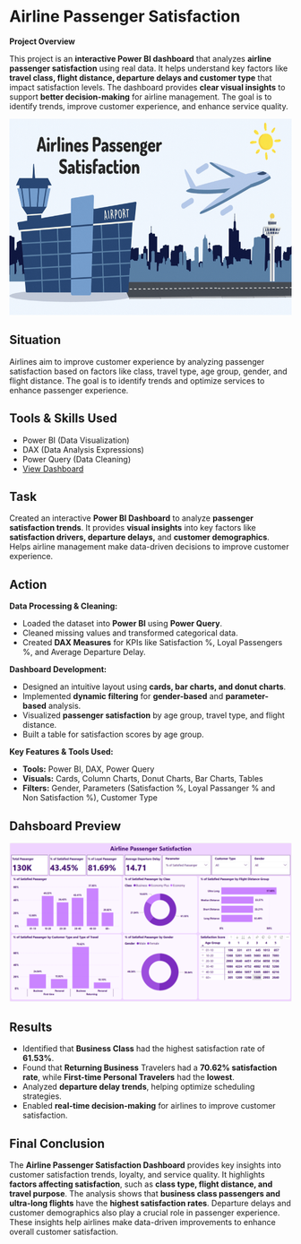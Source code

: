 # Airline Passenger Satisfaction

**Project Overview**

This project is an **interactive Power BI dashboard** that analyzes **airline passenger satisfaction** using real data. It helps understand key factors like **travel class, flight distance, departure delays and customer type** that impact satisfaction levels. The dashboard provides **clear visual insights** to support **better decision-making** for airline management. The goal is to identify trends, improve customer experience, and enhance service quality.

<img src="https://github.com/bhaskarkumar222/Airline-Passenger-Satisfaction/blob/bd7cd8598f349a2c3da5aea093356dee5e0d2f25/Image/download.gif" alt="Sales Analysis Dashboard" width="1000" height="350"/>


## Situation
Airlines aim to improve customer experience by analyzing passenger satisfaction based on factors like class, travel type, age group, gender, and flight distance. The goal is to identify trends and optimize services to enhance passenger experience.

## Tools & Skills Used
- Power BI (Data Visualization)
- DAX (Data Analysis Expressions)
- Power Query (Data Cleaning)
- <a href="https://app.powerbi.com/view?r=eyJrIjoiYWNhMzBiYzEtOGRlOS00ZThjLThiNzQtNDU2Y2VjYTJiZTg2IiwidCI6ImRmODY3OWNkLWE4MGUtNDVkOC05OWFjLWM4M2VkN2ZmOTVhMCJ9">View Dashboard</a>

## Task
Created an interactive **Power BI Dashboard** to analyze **passenger satisfaction trends**. It provides **visual insights** into key factors like **satisfaction drivers, departure delays,** and **customer demographics**. Helps airline management make data-driven decisions to improve customer experience.

## Action
**Data Processing & Cleaning:**

- Loaded the dataset into **Power BI** using **Power Query**.
- Cleaned missing values and transformed categorical data.
- Created **DAX Measures** for KPIs like Satisfaction %, Loyal Passengers %, and Average Departure Delay.

**Dashboard Development:**

- Designed an intuitive layout using **cards, bar charts, and donut charts**.
- Implemented **dynamic filtering** for **gender-based** and **parameter-based** analysis.
- Visualized **passenger satisfaction** by age group, travel type, and flight distance.
- Built a table for satisfaction scores by age group.

**Key Features & Tools Used:**
- **Tools:** Power BI, DAX, Power Query
- **Visuals:** Cards, Column Charts, Donut Charts, Bar Charts, Tables
- **Filters:** Gender, Parameters (Satisfaction %, Loyal Passanger % and Non Satisfaction %), Customer Type

## Dahsboard Preview


![image alt](https://github.com/bhaskarkumar222/Airline-Passenger-Satisfaction/blob/bd7cd8598f349a2c3da5aea093356dee5e0d2f25/Image/Screenshot%202025-02-19%20152214.png)

## Results

- Identified that **Business Class** had the highest satisfaction rate of **61.53%**.
- Found that **Returning Business** Travelers had a **70.62% satisfaction rate**, while **First-time Personal Travelers** had the **lowest**.
- Analyzed **departure delay trends**, helping optimize scheduling strategies.
- Enabled **real-time decision-making** for airlines to improve customer satisfaction.

## Final Conclusion
The **Airline Passenger Satisfaction Dashboard** provides key insights into customer satisfaction trends, loyalty, and service quality. It highlights **factors affecting satisfaction**, such as **class type, flight distance, and travel purpose**. The analysis shows that **business class passengers and ultra-long flights** have the **highest satisfaction rates**. Departure delays and customer demographics also play a crucial role in passenger experience. These insights help airlines make data-driven improvements to enhance overall customer satisfaction.















